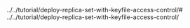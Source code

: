 ../../tutorial/deploy-replica-set-with-keyfile-access-control/# ../../tutorial/deploy-replica-set-with-keyfile-access-control/